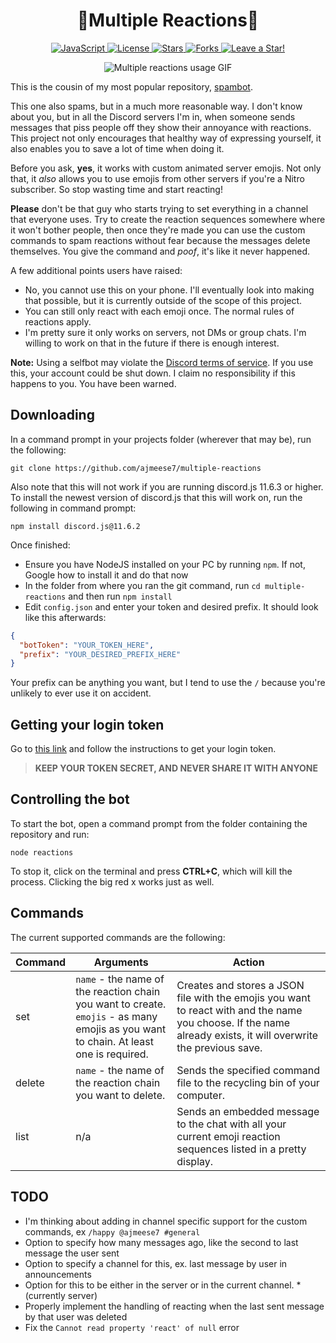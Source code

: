 <p align="center">
  <h1 align="center">🤯Multiple Reactions🤯</h1>
</p>

<p align="center">
  <a href="https://github.com/ajmeese7/multiple-reactions/search?l=javascript">
    <img src="https://img.shields.io/badge/language-javascript-blue?color=FF69B4" alt="JavaScript" />
  </a>
  <a href="https://github.com/ajmeese7/multiple-reactions/blob/master/LICENSE.md">
    <img src="https://img.shields.io/github/license/ajmeese7/multiple-reactions" alt="License" />
  </a>
  <a href="https://github.com/ajmeese7/multiple-reactions/stargazers">
    <img src="https://img.shields.io/github/stars/ajmeese7/multiple-reactions" alt="Stars" />
  </a>
  <a href="https://github.com/ajmeese7/multiple-reactions/network/members">
    <img src="https://img.shields.io/github/forks/ajmeese7/multiple-reactions" alt="Forks" />
  </a>
  <a href="https://github.com/ajmeese7/multiple-reactions/stargazers">
    <img src="https://img.shields.io/static/v1?label=%F0%9F%8C%9F&message=If%20Useful&style=style=flat&color=BC4E99" alt="Leave a Star!"/>
  </a>
</p>

<p align="center">
  <img alt="Multiple reactions usage GIF" src="https://user-images.githubusercontent.com/17814535/74597447-521f0c80-5025-11ea-89d5-a6cb98e4e329.gif">
</p>

This is the cousin of my most popular repository, [spambot](https://github.com/ajmeese7/spambot).

This one also spams, but in a much more reasonable way. I don't know about you, but in all the Discord
servers I'm in, when someone sends messages that piss people off they show their annoyance with 
reactions. This project not only encourages that healthy way of expressing yourself, it also enables
you to save a lot of time when doing it.

Before you ask, **yes**, it works with custom animated server emojis. Not only that, it *also* allows you to use emojis from
other servers if you're a Nitro subscriber. So stop wasting time and start reacting!

**Please** don't be that guy who starts trying to set everything in a channel that everyone 
uses. Try to create the reaction sequences somewhere where it won't bother people, then once 
they're made you can use the custom commands to spam reactions without fear because the 
messages delete themselves. You give the command and *poof*, it's like it never happened.

A few additional points users have raised:
- No, you cannot use this on your phone. I'll eventually look into making that possible, but it is currently outside of the scope of this project.
- You can still only react with each emoji once. The normal rules of reactions apply.
- I'm pretty sure it only works on servers, not DMs or group chats. I'm willing to work on that in the future if there is enough interest.

**Note:** Using a selfbot may violate the [Discord terms of service](https://discordapp.com/terms). 
If you use this, your  account could be shut down. I claim no responsibility if this happens to you. 
You have been warned.

## Downloading

In a command prompt in your projects folder (wherever that may be), run the following:

`git clone https://github.com/ajmeese7/multiple-reactions`

Also note that this will not work if you are running discord.js 11.6.3 or higher.
To install the newest version of discord.js that this will work on, run the following in command prompt:

`npm install discord.js@11.6.2`

Once finished:

- Ensure you have NodeJS installed on your PC by running `npm`. If not, Google how to install it and do that now
- In the folder from where you ran the git command, run `cd multiple-reactions` and then run `npm install`
- Edit `config.json` and enter your token and desired prefix. It should look like this afterwards:

```json
{
  "botToken": "YOUR_TOKEN_HERE",
  "prefix": "YOUR_DESIRED_PREFIX_HERE"
}
```

Your prefix can be anything you want, but I tend to use the `/` because you're unlikely to ever use it on accident.

## Getting your login token

Go to [this link](https://github.com/Tyrrrz/DiscordChatExporter/wiki/Troubleshooting#my-token-is-disappearing-too-quickly-i-cant-copy-it) and follow the instructions
to get your login token.

> **KEEP YOUR TOKEN SECRET, AND NEVER SHARE IT WITH ANYONE**

## Controlling the bot

To start the bot, open a command prompt from the folder containing the repository and run:

 `node reactions`

To stop it, click on the terminal and press **CTRL+C**, which will kill the process. Clicking the big red x works just as well.

## Commands

The current supported commands are the following:

| Command | Arguments | Action |
|---------|---------------------------------------------------------------------------------------------------------------------------------|-----------------------------------------------------------------------------------------------------------------------------------------------------------------|
| set | `name` - the name of the reaction chain you want to create. <br> `emojis` - as many emojis as you want to chain. At least one is required. | Creates and stores a JSON file with the emojis you want to react with and the name you choose. If the name already exists, it will overwrite the previous save. |
| delete | `name` - the name of the reaction chain you want to delete. | Sends the specified command file to the recycling bin of your computer. |
| list | n/a | Sends an embedded message to the chat with all your current emoji reaction sequences listed in a pretty display. |

## TODO

- I'm thinking about adding in channel specific support for the custom commands, ex `/happy @ajmeese7 #general`
- Option to specify how many messages ago, like the second to last message the user sent
- Option to specify a channel for this, ex. last message by user in announcements
- Option for this to be either in the server or in the current channel. *(currently server)
- Properly implement the handling of reacting when the last sent message by that
user was deleted
- Fix the `Cannot read property 'react' of null` error
